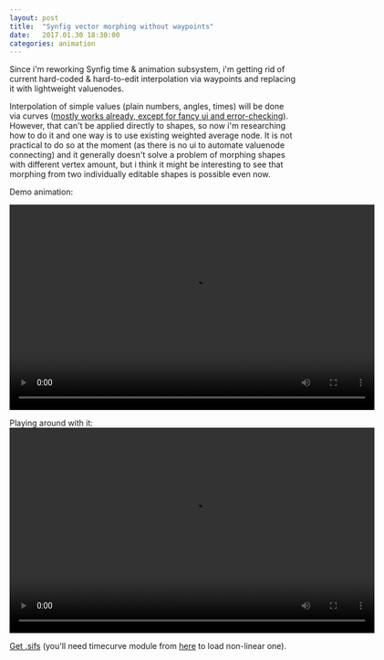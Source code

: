 ```yaml
---
layout: post
title:  "Synfig vector morphing without waypoints"
date:   2017.01.30 18:30:00
categories: animation
---
```


Since i'm reworking Synfig time & animation subsystem, i'm getting rid of
current hard-coded & hard-to-edit interpolation via waypoints and replacing it
with lightweight valuenodes.

<cut/>

Interpolation of simple values (plain numbers, angles, times) will be done via
curves ([mostly works already, except for fancy ui and error-checking][node]).
However, that can't be applied directly to shapes, so now i'm researching how to
do it and one way is to use existing weighted average node. It is not practical
to do so at the moment (as there is no ui to automate valuenode connecting) and
it generally doesn't solve a problem of morphing shapes with different vertex
amount, but i think it might be interesting to see that morphing from two
individually editable shapes is possible even now.

Demo animation:

<video width="640" height="360" loop="1" autoplay="1" controls>
    <source src="https://github.com/caryoscelus/synfig-demos/releases/download/morphin/morphin-ani.webm" type="video/webm"/>
Bah, no video support!
</video>

Playing around with it:
<video width="640" height="360" controls>
    <source src="https://github.com/caryoscelus/synfig-demos/releases/download/morphin/morphin-fast.webm" type="video/webm"/>
Bah, no video support!
</video>

[Get .sifs][sifs] (you'll need timecurve module from [here][branch] to load
non-linear one).

[node]: https://github.com/synfig/synfig/issues/295
[sifs]: https://github.com/caryoscelus/synfig-demos/tree/master/2017.01.30-morphin
[branch]: https://github.com/caryoscelus/synfig/tree/curve_node
